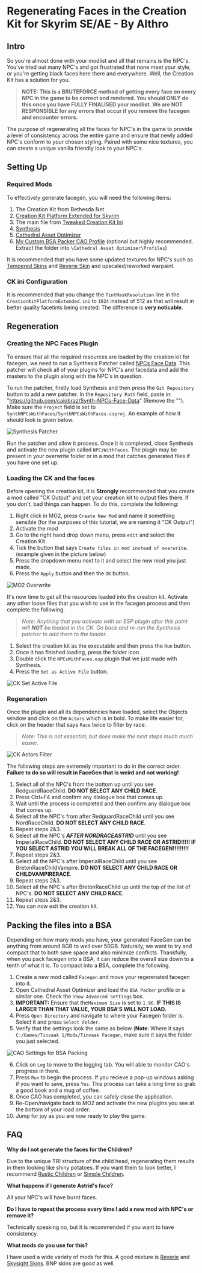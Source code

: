 # Regenerating Faces in the Creation Kit for Skyrim SE/AE - By Althro

## Intro

So you're almost done with your modlist and all that remains is the NPC's. You've tried out many NPC's and got frustrated that none meet your style, or you're getting black faces here there and everywhere. Well, the Creation Kit has a solution for you.

> **NOTE: This is a BRUTEFORCE method of getting every face on every NPC in the game to be correct and rendered. You should ONLY do this once you have FULLY FINALISED your modlist. We are NOT RESPONSIBLE for any errors that occur if you remove the facegen and encounter errors.**

The purpose of regenerating all the faces for NPC's in the game to provide a level of consistency across the entire game and ensure that newly added NPC's conform to your chosen styling. Paired with some nice textures, you can create a unique vanilla friendly look to your NPC's.

## Setting Up

### Required Mods

To effectively generate facegen, you will need the following items:
1. The Creation Kit from Bethesda Net 
2. [Creation Kit Platform Extended for Skyrim](https://www.nexusmods.com/skyrimspecialedition/mods/71371)
4. The main file from [Tweaked Creation Kit Ini](https://www.nexusmods.com/skyrimspecialedition/mods/19817)
5. [Synthesis](https://github.com/Mutagen-Modding/Synthesis/releases)
6. [Cathedral Asset Optimizer](https://www.nexusmods.com/skyrimspecialedition/mods/23316)
7. [My Custom BSA Packer CAO Profile](https://github.com/The-Animonculory/Modding-Resources/blob/main/BSA%20Creation.7z?raw=true) (optional but highly recommended. Extract the folder into `\Cathedral Asset Optimizer\Profiles`)

It is recommended that you have some updated textures for NPC's such as [Tempered Skins](https://www.nexusmods.com/skyrimspecialedition/mods/7902) and [Reverie Skin](https://www.nexusmods.com/skyrimspecialedition/mods/64314) and upscaled/reworked warpaint. 

### CK ini Configuration

It is recommended that you change the `TintMaskResolution` line in the `CreationKitPlatformExtended.ini` to `1024` instead of 512 as that will result in better quality facetints being created. The difference is **very noticable**.

## Regeneration

### Creating the NPC Faces Plugin

To ensure that all the required resources are loaded by the creation kit for facegen, we need to run a Synthesis Patcher called [NPCs Face Data](https://github.com/caiobraz/Synth-NPCs-Face-Data). This patcher will check all of your plugins for NPC's and facedata and add the masters to the plugin along with the NPC's in question.

To run the patcher, firstly load Synthesis and then press the `Git Repository` button to add a new patcher. In the `Repository Path` field, paste in: "https://github.com/caiobraz/Synth-NPCs-Face-Data" (Remove the ""). Make sure the `Project` field is set to `SynthNPCsWithFaces/SynthNPCsWithFaces.csproj`. An example of how it should look is given below.

![Synthesis Patcher](https://raw.githubusercontent.com/The-Animonculory/Modding-Resources/main/Images/FaceGen//SynthesisPatcher.webp)

Run the patcher and allow it process. Once it is completed, close Synthesis and activate the new plugin called `NPCsWithFaces`. The plugin may be present in your overwrite folder or in a mod that catches generated files if you have one set up. 

### Loading the CK and the faces

Before opening the creation kit, it is __**Strongly**__ recommended that you create a mod called "CK Output" and set your creation kit to output files there. If you don't, bad things can happen. To do this, complete the following:

1. Right click in MO2, press `Create New Mod` and name it something sensible (for the purposes of this tutorial, we are naming it "CK Output")
2. Activate the mod
3. Go to the right hand drop down menu, press `edit` and select the Creation Kit.
4. Tick the button that says `Create files in mod instead of overwrite`. (example given in the picture below)
5. Press the dropdown menu next to it and select the new mod you just made.
6. Press the `Apply` button and then the `OK` button.

![MO2 Overwrite](https://raw.githubusercontent.com/The-Animonculory/Modding-Resources/main/Images/FaceGen/CKOutput.webp)

It's now time to get all the resources loaded into the creation kit. Activate any other loose files that you wish to use in the facegen process and then complete the following.

> *Note: Anything that you activate with an ESP plugin after this point will **NOT** be loaded in the CK. Go back and re-run the Synthesis patcher to add them to the loader.*

1. Select the creation kit as the executable and then press the `Run` button. 
2. Once it has finished loading, press the folder icon.
3. Double click the `NPCsWithFaces.esp` plugin that we just made with Synthesis.
4. Press the `Set as Active File` button.

![CK Set Active File](https://raw.githubusercontent.com/The-Animonculory/Modding-Resources/main/Images/FaceGen/CKPluginLoad.webp)

### Regeneration

Once the plugin and all its dependencies have loaded, select the Objects window and click on the `Actors` which is in bold. To make life easier for, click on the header that says `Race` twice to filter by race.

> *Note: This is not essential, but does make the next steps much much easier.*

![CK Actors Filter](https://raw.githubusercontent.com/The-Animonculory/Modding-Resources/main/Images/FaceGen/CKObjectActor.webp)

The following steps are extremely important to do in the correct order. **Failure to do so will result in FaceGen that is weird and not working!**

1. Select all of the NPC's from the bottom up until you see RedguardRaceChild. **DO NOT SELECT ANY CHILD RACE**.
2. Press Ctrl+F4 and confirm any dialogue box that comes up.
3. Wait until the process is completed and then confirm any dialogue box that comes up.
4. Select all the NPC's from after RedguardRaceChild until you see NordRaceChild. **DO NOT SELECT ANY CHILD RACE**.
5. Repeat steps 2&3.
6. Select all the NPC's ***AFTER NORDRACEASTRID*** until you see ImperialRaceChild. **DO NOT SELECT ANY CHILD RACE OR ASTRID!!!!! IF YOU SELECT ASTRID YOU WILL BREAK ALL OF THE FACEGEN!!!!!!!!!**
7. Repeat steps 2&3.
8. Select all the NPC's after ImperialRaceChild until you see BretonRaceChildVampire. **DO NOT SELECT ANY CHILD RACE OR CHILDVAMPIRERACE**.
9. Repeat steps 2&3.
10. Select all the NPC's after BretonRaceChild up until the top of the list of NPC's. **DO NOT SELECT ANY CHILD RACE**.
11. Repeat steps 2&3.
12. You can now exit the creation kit.

## Packing the files into a BSA

Depending on how many mods you have, your generated FaceGen can be anything from around 8GB to well over 50GB. Naturally, we want to try and compact that to both save space and also minimize conflicts. Thankfully, when you pack facegen into a BSA, it can reduce the overall size down to a tenth of what it is. To compact into a BSA, complete the following.

1. Create a new mod called `Facegen` and move your regerenated facegen into it.
2. Open Cathedral Asset Optimizer and load the `BSA Packer` profile or a similar one. Check the `Show Advanced Settings` box.
3. **IMPORTANT:** Ensure that the`Maximum Size` is set to `1.96`. **IF THIS IS LARGER THAN THAT VALUE, YOUR BSA'S WILL NOT LOAD.**
4. Press `Open Directory` and navigate to where your Facegen folder is. Select it and press `Select Folder`.
5. Verify that the settings look the same as below (**Note**: Where it says `C:/Games/Tinvaak 1/Mods/Tinvaak Facegen`, make sure it says the folder you just selected.

![CAO Settings for BSA Packing](https://raw.githubusercontent.com/The-Animonculory/Modding-Resources/main/Images/FaceGen/CAOPacking.webp)

6. Click on `Log` to move to the logging tab. You will able to monitor CAO's progress in there.
7. Press `Run` to begin the process. If you recieve a pop-up windows asking if you want to save, press `Yes`. This process can take a long time so grab a good book and a mug of coffee.
8. Once CAO has completed, you can safely close the application.
9. Re-Open/navigate back to MO2 and activate the new plugins you see at the bottom of your load order.
10. Jump for joy as you are now ready to play the game.

## FAQ

**Why do I not generate the faces for the Children?**

Due to the unique TRI structure of the child head, regenerating them results in them looking like shiny potatoes. If you want them to look better, I recommend [Rustic Children](https://www.nexusmods.com/skyrim/mods/63353/) or [Simple Children](https://www.nexusmods.com/skyrimspecialedition/mods/22789).

**What happens if I generate Astrid's face?**

All your NPC's will have burnt faces.

**Do I have to repeat the process every time I add a new mod with NPC's or remove it?**

Technically speaking no, but it is recommended if you want to have consistency.

**What mods do you use for this?**

I have used a wide variety of mods for this. A good mixture is [Reverie](https://www.nexusmods.com/skyrimspecialedition/mods/64314) and [Skysight Skins](https://www.nexusmods.com/skyrimspecialedition/mods/6580). BNP skins are good as well.
